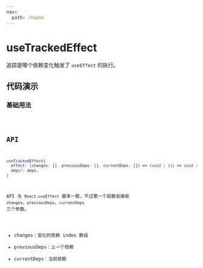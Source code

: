```yaml
---
nav:
  path: /hooks
---
```


# useTrackedEffect

追踪是哪个依赖变化触发了 `useEffect` 的执行。

## 代码演示

### 基础用法

<code src="./demo/demo1.tsx" />

## API

```typescript
useTrackedEffect(
  effect: (changes: [], previousDeps: [], currentDeps: []) => (void | (() => void | undefined)),
  deps?: deps,
)
```

API 与 `React.useEffect` 基本一致，不过第一个函数会接收 `changes`、`previousDeps`、`currentDeps` 三个参数。

- changes：变化的依赖 index 数组
- previousDeps：上一个依赖
- currentDeps：当前依赖
